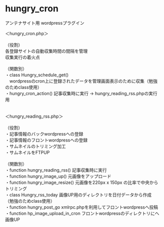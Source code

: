 # hungry_cron
アンテナサイト用 wordpressプラグイン<br>

 ＜hungry_cron.php＞<br>
 <br>
 （役割）<br>
 各登録サイトの自動収集時間の間隔を管理<br>
 収集実行の着火点<br>
<br>
（関数別）<br>
・class Hungry_schedule_get()<br>
　wordpressのcron上に登録されたデータを管理画面表示のために収集（勉強のためclass使用）<br>
・hungry_cron_action() 記事収集時に実行 → hungry_reading_rss.phpの実行用
<br>
<br>
<br>
 ＜hungry_reading_rss.php＞<br>
<br>
 （役割）<br>
 ・記事情報のバックwordpressへの登録<br>
 ・記事情報のフロントwordpressへの登録<br>
 ・サムネイルのトリミング加工<br>
 ・サムネイルをFTPUP<br>
<br>
 （関数別）<br>
 ・function hungry_reading_rss()  記事収集時に実行<br>
 ・function hungry_image_up() 元画像をアップロード<br>
 ・function hungry_image_resize() 元画像を220px x 150px の比率で中央からトリミング<br>
 ・class Hungry_rss_today 画像UP用のディレクトリを日付データから作成 （勉強のためclass使用）<br>
 ・function hungry_post_go xmlrpc.phpを利用してフロントwordpressへ投稿<br>
 ・function hp_image_upload_in_cron フロントwordpressのディレクトリにへ画像UP<br>
